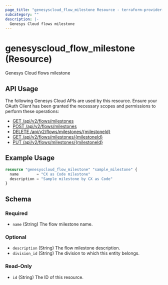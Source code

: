 ```yaml
---
page_title: "genesyscloud_flow_milestone Resource - terraform-provider-genesyscloud"
subcategory: ""
description: |-
  Genesys Cloud flows milestone
---
```

# genesyscloud_flow_milestone (Resource)

Genesys Cloud flows milestone

## API Usage
The following Genesys Cloud APIs are used by this resource. Ensure your OAuth Client has been granted the necessary scopes and permissions to perform these operations:

* [GET /api/v2/flows/milestones](https://developer.genesys.cloud/routing/architect/#get-api-v2-flows-milestones)
* [POST /api/v2/flows/milestones](https://developer.genesys.cloud/routing/architect/#post-api-v2-flows-milestones)
* [DELETE /api/v2/flows/milestones/{milestoneId}](https://developer.genesys.cloud/routing/architect/#delete-api-v2-flows-milestones--milestoneId-)
* [GET /api/v2/flows/milestones/{milestoneId}](https://developer.genesys.cloud/routing/architect/#get-api-v2-flows-milestones--milestoneId-)
* [PUT /api/v2/flows/milestones/{milestoneId}](https://developer.genesys.cloud/routing/architect/#put-api-v2-flows-milestones--milestoneId-)

## Example Usage

```terraform
resource "genesyscloud_flow_milestone" "sample_milestone" {
  name        = "CX as Code milestone"
  description = "Sample milestone by CX as Code"
}
```

<!-- schema generated by tfplugindocs -->
## Schema

### Required

- `name` (String) The flow milestone name.

### Optional

- `description` (String) The flow milestone description.
- `division_id` (String) The division to which this entity belongs.

### Read-Only

- `id` (String) The ID of this resource.

